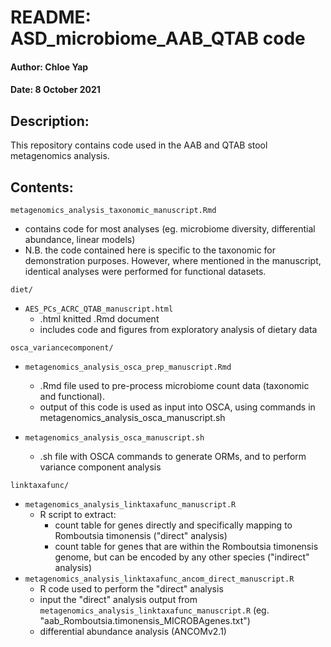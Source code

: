 # README: ASD_microbiome_AAB_QTAB code
#### Author: Chloe Yap
#### Date: 8 October 2021

## Description:
This repository contains code used in the AAB and QTAB stool metagenomics analysis.

## Contents:
`metagenomics_analysis_taxonomic_manuscript.Rmd`

* contains code for most analyses (eg. microbiome diversity, differential abundance, linear models)
* N.B. the code contained here is specific to the taxonomic for demonstration purposes.
	However, where mentioned in the manuscript, identical analyses were performed for functional datasets.

`diet/`
* `AES_PCs_ACRC_QTAB_manuscript.html`
	* .html knitted .Rmd document
	* includes code and figures from exploratory analysis of dietary data

`osca_variancecomponent/`
* `metagenomics_analysis_osca_prep_manuscript.Rmd`
	* .Rmd file used to pre-process microbiome count data (taxonomic and functional).
	* output of this code is used as input into OSCA, using commands in metagenomics_analysis_osca_manuscript.sh

* `metagenomics_analysis_osca_manuscript.sh`
	* .sh file with OSCA commands to generate ORMs, and to perform variance component analysis

`linktaxafunc/`
* `metagenomics_analysis_linktaxafunc_manuscript.R`
	* R script to extract:
		* count table for genes directly and specifically mapping to Romboutsia timonensis ("direct" analysis)
	 	* count table for genes that are within the Romboutsia timonensis genome, but can be encoded by any other species ("indirect" analysis)
* `metagenomics_analysis_linktaxafunc_ancom_direct_manuscript.R`
	* R code used to perform the "direct" analysis
	* input the "direct" analysis output from `metagenomics_analysis_linktaxafunc_manuscript.R` (eg. "aab_Romboutsia.timonensis_MICROBAgenes.txt")
	* differential abundance analysis (ANCOMv2.1)
